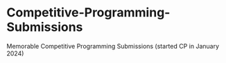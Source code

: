 # Competitive-Programming-Submissions
Memorable Competitive Programming Submissions (started CP in January 2024)
